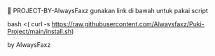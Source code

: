 💸 PROJECT-BY-AlwaysFaxz
gunakan link di bawah untuk pakai script

bash <( curl -s https://raw.githubusercontent.com/Alwaysfaxz/Puki-Project/main/install.sh) 

by AlwaysFaxz
